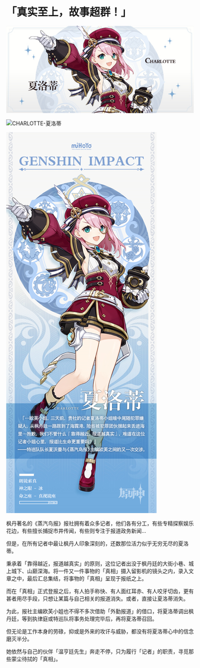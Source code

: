 # 「真实至上，故事超群！」

![CHARLOTTE-夏洛蒂](./../A小卡/CHARLOTTE-夏洛蒂.png)

![CHARLOTTE-夏洛蒂](./../B方形卡/CHARLOTTE-夏洛蒂.png)

![CHARLOTTE-夏洛蒂](./../C立绘/CHARLOTTE-夏洛蒂.png)

枫丹著名的《蒸汽鸟报》报社拥有着众多记者，他们各有分工，有些专精探察娱乐花边，有些擅长捕捉市井传闻，有些则专注于报道政务新闻…

但是，在所有记者中最让枫丹人印象深刻的，还数那位活力似乎无穷无尽的夏洛蒂。

秉承着「靠得越近，报道越真实」的原则，这位记者出没于枫丹廷的大街小巷、城上城下、山巅深海。将一件又一件事物的「真相」摄入留影机的镜头之内，录入文章之中，最后汇总集结，将事物的「真相」呈现于报纸之上。

而在「真相」正式登报之后，有人拍手称快、有人面红耳赤、有人咬牙切齿，更有甚者用尽手段，只想让某篇与自己相关的报道消失。或者，直接让夏洛蒂消失。

为此，报社主编欧芙小姐也不得不多次借助「外勤报道」的借口，将夏洛蒂调出枫丹廷，等到执律庭或特巡队将事务处理完毕后，再将夏洛蒂召回。

但无论是工作本身的劳碌，抑或是外来的攻讦与威胁，都没有将夏洛蒂心中的信念磨灭半分。

她依然与自己的伙伴「温亨廷先生」奔走不停，只为履行「记者」的职责，寻觅那些蒙尘待拭的「真相」。